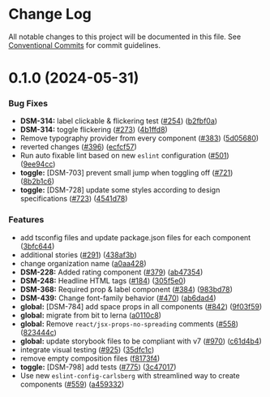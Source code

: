 # Change Log

All notable changes to this project will be documented in this file.
See [Conventional Commits](https://conventionalcommits.org) for commit guidelines.

# 0.1.0 (2024-05-31)

### Bug Fixes

- **DSM-314:** label clickable & flickering test ([#254](https://github.com/CarlsbergGBS/cx-component-library/issues/254)) ([b2fbf0a](https://github.com/CarlsbergGBS/cx-component-library/commit/b2fbf0a698ff7833fbffeefa3046e457058165c8))
- **DSM-314:** toggle flickering ([#273](https://github.com/CarlsbergGBS/cx-component-library/issues/273)) ([4b1ffd8](https://github.com/CarlsbergGBS/cx-component-library/commit/4b1ffd8e353c4ce26479ff8314dd10ce09563e08))
- Remove typography provider from every component ([#383](https://github.com/CarlsbergGBS/cx-component-library/issues/383)) ([5d05680](https://github.com/CarlsbergGBS/cx-component-library/commit/5d05680e40d3da5bb3042bd8191427a70606afc3))
- reverted changes ([#396](https://github.com/CarlsbergGBS/cx-component-library/issues/396)) ([ecfcf57](https://github.com/CarlsbergGBS/cx-component-library/commit/ecfcf573863253fea16e24764b6f452c3cc4f215))
- Run auto fixable lint based on new `eslint` configuration ([#501](https://github.com/CarlsbergGBS/cx-component-library/issues/501)) ([9ee94cc](https://github.com/CarlsbergGBS/cx-component-library/commit/9ee94cc2cd407f717e62d8857b5f20a74e7bbec4))
- **toggle:** [DSM-703] prevent small jump when toggling off ([#721](https://github.com/CarlsbergGBS/cx-component-library/issues/721)) ([8b2b1c6](https://github.com/CarlsbergGBS/cx-component-library/commit/8b2b1c6bfa1d9073a6bc496a2cb1aa03bcc0d9ba))
- **toggle:** [DSM-728] update some styles according to design specifications ([#723](https://github.com/CarlsbergGBS/cx-component-library/issues/723)) ([4541d78](https://github.com/CarlsbergGBS/cx-component-library/commit/4541d78c814c31b46461223b63bdb8c36781d4e5))

### Features

- add tsconfig files and update package.json files for each component ([3bfc644](https://github.com/CarlsbergGBS/cx-component-library/commit/3bfc644e1cfc9dbb7cf7a0469e25fce055b53240))
- additional stories ([#291](https://github.com/CarlsbergGBS/cx-component-library/issues/291)) ([438af3b](https://github.com/CarlsbergGBS/cx-component-library/commit/438af3b969e0f5b4b908436ee58b93c4b9ddc97c))
- change organization name ([a0aa428](https://github.com/CarlsbergGBS/cx-component-library/commit/a0aa428f43138af5707a3ff4c0e36b7c056f02e6))
- **DSM-228:** Added rating component ([#379](https://github.com/CarlsbergGBS/cx-component-library/issues/379)) ([ab47354](https://github.com/CarlsbergGBS/cx-component-library/commit/ab47354db803fb051a1f87d66ee34966698df8bd))
- **DSM-248:** Headline HTML tags ([#184](https://github.com/CarlsbergGBS/cx-component-library/issues/184)) ([305f5e0](https://github.com/CarlsbergGBS/cx-component-library/commit/305f5e0fa92d5813f4877b338ad827a8c347d452))
- **DSM-368:** Required prop & label component ([#384](https://github.com/CarlsbergGBS/cx-component-library/issues/384)) ([983bd78](https://github.com/CarlsbergGBS/cx-component-library/commit/983bd78c8f526a8faa2df601bf918b40219820f2))
- **DSM-439:** Change font-family behavior ([#470](https://github.com/CarlsbergGBS/cx-component-library/issues/470)) ([ab6dad4](https://github.com/CarlsbergGBS/cx-component-library/commit/ab6dad414c42c4343de3de6abaa4cd3ff98cfca1))
- **global:** [DSM-784] add space props in all components ([#842](https://github.com/CarlsbergGBS/cx-component-library/issues/842)) ([9f03f59](https://github.com/CarlsbergGBS/cx-component-library/commit/9f03f59e7518a99abcea06bacbee989d1ddb0465))
- **global:** migrate from bit to lerna ([a0110c8](https://github.com/CarlsbergGBS/cx-component-library/commit/a0110c8831370dc762c193b17cc593eed381f990))
- **global:** Remove `react/jsx-props-no-spreading` comments ([#558](https://github.com/CarlsbergGBS/cx-component-library/issues/558)) ([823444c](https://github.com/CarlsbergGBS/cx-component-library/commit/823444ce0800bc7f49b584de59d247eb8497f559))
- **global:** update storybook files to be compliant with v7 ([#970](https://github.com/CarlsbergGBS/cx-component-library/issues/970)) ([c61d4b4](https://github.com/CarlsbergGBS/cx-component-library/commit/c61d4b40a0755becf942ad3f28758a159f8c54e4))
- integrate visual testing ([#925](https://github.com/CarlsbergGBS/cx-component-library/issues/925)) ([35dfc1c](https://github.com/CarlsbergGBS/cx-component-library/commit/35dfc1cce6b76d5d2661d552f9fb25477d3a57f7))
- remove empty composition files ([f8173f4](https://github.com/CarlsbergGBS/cx-component-library/commit/f8173f4a2ecbf80bb7b6ffe848c023ae31819c2d))
- **toggle:** [DSM-798] add tests ([#775](https://github.com/CarlsbergGBS/cx-component-library/issues/775)) ([3c47017](https://github.com/CarlsbergGBS/cx-component-library/commit/3c47017d97607916720663c1cc392a885377389e))
- Use new `eslint-config-carlsberg` with streamlined way to create components ([#559](https://github.com/CarlsbergGBS/cx-component-library/issues/559)) ([a459332](https://github.com/CarlsbergGBS/cx-component-library/commit/a45933215bc0b523220743f17d988d7f1ad5fce6))
